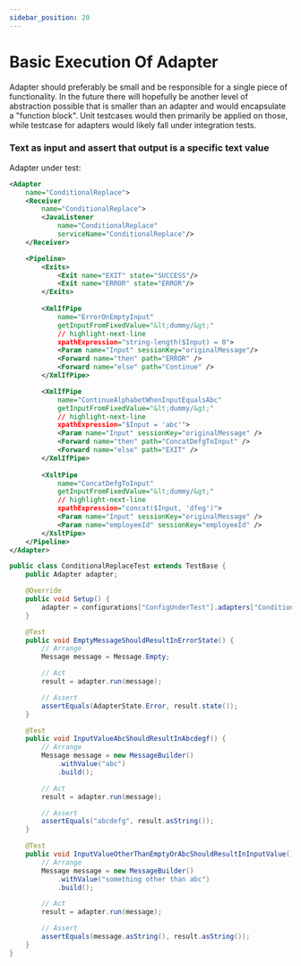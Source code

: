 ```yaml
---
sidebar_position: 20
---
```


# Basic Execution Of Adapter
Adapter should preferably be small and be responsible for a single piece of functionality. In the future there will hopefully be another level of abstraction
possible that is smaller than an adapter and would encapsulate a "function block". Unit testcases would then primarily be applied on those, while testcase for adapters
would likely fall under integration tests.

### Text as input and assert that output is a specific text value
Adapter under test:
```xml title="ConditionalReplace Adapter"
<Adapter
    name="ConditionalReplace">
    <Receiver
        name="ConditionalReplace">
        <JavaListener
            name="ConditionalReplace"
            serviceName="ConditionalReplace"/>
    </Receiver>

    <Pipeline>
        <Exits>
            <Exit name="EXIT" state="SUCCESS"/>
            <Exit name="ERROR" state="ERROR"/>
        </Exits>
        
        <XmlIfPipe
            name="ErrorOnEmptyInput"
            getInputFromFixedValue="&lt;dummy/&gt;"
            // highlight-next-line
            xpathExpression="string-length($Input) = 0">
            <Param name="Input" sessionKey="originalMessage"/>
            <Forward name="then" path="ERROR" />
            <Forward name="else" path="Continue" />
        </XmlIfPipe>

        <XmlIfPipe
            name="ContinueAlphabetWhenInputEqualsAbc"
            getInputFromFixedValue="&lt;dummy/&gt;"
            // highlight-next-line
            xpathExpression="$Input = 'abc'">
            <Param name="Input" sessionKey="originalMessage" />
            <Forward name="then" path="ConcatDefgToInput" />
            <Forward name="else" path="EXIT" />
        </XmlIfPipe>
        
        <XsltPipe
            name="ConcatDefgToInput"
            getInputFromFixedValue="&lt;dummy/&gt;"
            // highlight-next-line
            xpathExpression="concat($Input, 'dfeg')">
            <Param name="Input" sessionKey="originalMessage" />
            <Param name="employeeId" sessionKey="employeeId" />
        </XsltPipe>
    </Pipeline>
</Adapter>
```

```java title="ConditionalReplace Adapter Unittests"
public class ConditionalReplaceTest extends TestBase {
    public Adapter adapter;

    @Override
    public void Setup() {
        adapter = configurations["ConfigUnderTest"].adapters["ConditionalReplace"];
    }

    @Test
    public void EmptyMessageShouldResultInErrorState() {
        // Arrange
        Message message = Message.Empty;

        // Act
        result = adapter.run(message);

        // Assert
        assertEquals(AdapterState.Error, result.state());
    }

    @Test
    public void InputValueAbcShouldResultInAbcdegf() {
        // Arrange
        Message message = new MessageBuilder()
            .withValue("abc")
            .build();

        // Act
        result = adapter.run(message);

        // Assert
        assertEquals("abcdefg", result.asString());
    }

    @Test
    public void InputValueOtherThanEmptyOrAbcShouldResultInInputValue() {
        // Arrange
        Message message = new MessageBuilder()
            .withValue("something other than abc")
            .build();

        // Act
        result = adapter.run(message);

        // Assert
        assertEquals(message.asString(), result.asString());
    }
}
```
